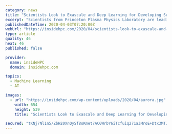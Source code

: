 ```yaml
---
category: news
title: "Scientists Look to Exascale and Deep Learning for Developing Sustainable Fusion Energy"
excerpt: "Scientists from Princeton Plasma Physics Laboratory are leading an Aurora ESP project that will leverage AI, deep learning, and exascale computing power to advance fusion energy research. Argonne National Laboratory will be home to one of the nation’s first exascale systems when Aurora arrives in 2021. To prepare codes for the architecture ..."
publishedDateTime: 2020-04-03T07:20:00Z
webUrl: "https://insidehpc.com/2020/04/scientists-look-to-exascale-and-deep-learning-for-developing-sustainable-fusion-energy/"
type: article
quality: 46
heat: 46
published: false

provider:
  name: insideHPC
  domain: insidehpc.com

topics:
  - Machine Learning
  - AI

images:
  - url: "https://insidehpc.com/wp-content/uploads/2020/04/aurora.jpg"
    width: 654
    height: 539
    title: "Scientists Look to Exascale and Deep Learning for Developing Sustainable Fusion Energy"

secured: "tKNj7Nl1n5/ZbH20XnQySf8oKmet7ACGWrbY6iTcfuiq271aJMroE+Dtx3MTJdmnSfSBqZZI4RUWZuyle07kIQ9giaS+HydUGj8cDXmojd5BjEPBaNr/451Q0uqV3AHwgoXaBd5/b15vIR1bYV+k1PjemloA/ZbphqZQ9NB9PbBY0TCMRBpU8sAZMZdXovNwa43/ir4yP1SXRW8nfVsAjG8MGW0KvxKaXgMGqg7+sN1Bl7+hCuELU3LCHoFXUyedWo72y2k7Ty4+GQV1AohWj4GyqjMiKn6LNGid45a97a1zRxP25JlK4qOI9H1IoJD8;EoifegD/NCi6ztDoSwTawA=="
---
```


